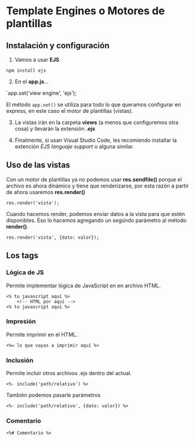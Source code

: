 # Template Engines o Motores de plantillas

## Instalación y configuración

1. Vamos a usar **EJS**

`npm install ejs`

2. En el **app.js**...

`app.set('view engine', 'ejs');

El método `app.set()` se utiliza para todo lo que queramos configurar en express, en este caso el motor de plantillas (vistas).

3. La vistas irán en la carpeta **views** (a menos que configuremos otra cosa) y llevarán la extensión **.ejs**

4. Finalmente, si usan Visual Studio Code, les recomiendo installar la extención _EJS languaje support_ o alguna similar.

## Uso de las vistas

Con un motor de plantillas ya no podemos usar **res.sendfile()** porque el archivo es ahora dinámico y tiene que renderizarse, por esta razón a partir de ahora usaremos **res.render()**

`res.render('vista');`

Cuando hacemos render, podemos enviar datos a la vista para que estén disponibles. Eso lo hacemos agregando un segúndo parámetro al método **render()**.

`res.render('vista', {dato: valor});`

## Los tags

### Lógica de JS

Permite implementar lógica de JavaScript en en archivo HTML.

```
<% tu javascript aquí %>
    <!-- HTML por aquí -->
<% tu javascript aquí %>
```

### Impresión

Permite imprimir en el HTML.

`<%= lo que vayas a imprimir aquí %>`

### Inclusión

Permite incluir otros archivos .ejs dentro del actual.

`<%- include('path/relativo') %>`

También podemos pasarle parámetros

`<%- include('path/relativo', {dato: valor}) %>`

### Comentario

`<%# Comentario %>`